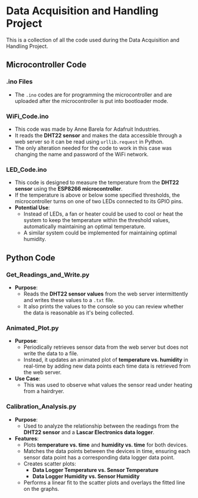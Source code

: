 # Data Acquisition and Handling Project

This is a collection of all the code used during the Data Acquisition and Handling Project.

## Microcontroller Code

### .ino Files
- The `.ino` codes are for programming the microcontroller and are uploaded after the microcontroller is put into bootloader mode.

### WiFi_Code.ino
- This code was made by Anne Barela for Adafruit Industries.
- It reads the **DHT22 sensor** and makes the data accessible through a web server so it can be read using `urllib.request` in Python.
- The only alteration needed for the code to work in this case was changing the name and password of the WiFi network.

### LED_Code.ino
- This code is designed to measure the temperature from the **DHT22 sensor** using the **ESP8266 microcontroller**.
- If the temperature is above or below some specified thresholds, the microcontroller turns on one of two LEDs connected to its GPIO pins.
- **Potential Use**:
  - Instead of LEDs, a fan or heater could be used to cool or heat the system to keep the temperature within the threshold values, automatically maintaining an optimal temperature.
  - A similar system could be implemented for maintaining optimal humidity.

## Python Code

### Get_Readings_and_Write.py
- **Purpose**:
  - Reads the **DHT22 sensor values** from the web server intermittently and writes these values to a `.txt` file.
  - It also prints the values to the console so you can review whether the data is reasonable as it's being collected.

### Animated_Plot.py
- **Purpose**:
  - Periodically retrieves sensor data from the web server but does not write the data to a file.
  - Instead, it updates an animated plot of **temperature vs. humidity** in real-time by adding new data points each time data is retrieved from the web server.
- **Use Case**:
  - This was used to observe what values the sensor read under heating from a hairdryer.

### Calibration_Analysis.py
- **Purpose**:
  - Used to analyze the relationship between the readings from the **DHT22 sensor** and a **Lascar Electronics data logger**.
- **Features**:
  - Plots **temperature vs. time** and **humidity vs. time** for both devices.
  - Matches the data points between the devices in time, ensuring each sensor data point has a corresponding data logger data point.
  - Creates scatter plots:
    - **Data Logger Temperature vs. Sensor Temperature**
    - **Data Logger Humidity vs. Sensor Humidity**
  - Performs a linear fit to the scatter plots and overlays the fitted line on the graphs.

